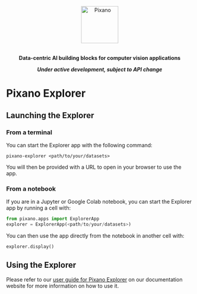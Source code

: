 <div align="center">

<img src="https://raw.githubusercontent.com/pixano/pixano/main/docs/assets/pixano_wide.png" alt="Pixano" height="100"/>

<br/>
<br/>

**Data-centric AI building blocks for computer vision applications**

***Under active development, subject to API change***

</div>


# Pixano Explorer

## Launching the Explorer

### From a terminal

You can start the Explorer app with the following command:

```shell
pixano-explorer <path/to/your/datasets>
```

You will then be provided with a URL to open in your browser to use the app.

### From a notebook

If you are in a Jupyter or Google Colab notebook, you can start the Explorer app by running a cell with:

```python
from pixano.apps import ExplorerApp
explorer = ExplorerApp(<path/to/your/datasets>)
```

You can then use the app directly from the notebook in another cell with:

```python
explorer.display()
```

## Using the Explorer

Please refer to our [user guide for Pixano Explorer](https://pixano.github.io/user/explorer/) on our documentation website for more information on how to use it.